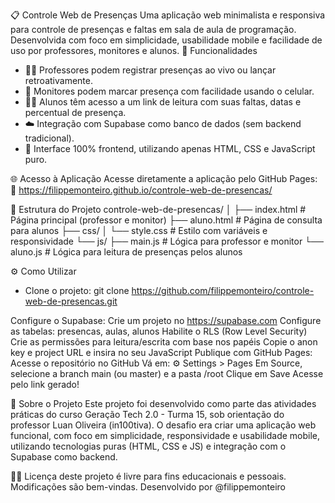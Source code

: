 📋 Controle Web de Presenças
Uma aplicação web minimalista e responsiva para controle de presenças e faltas em sala de aula de programação. Desenvolvida com foco em simplicidade, usabilidade mobile e facilidade de uso por professores, monitores e alunos.
🚀 Funcionalidades
- 👨‍🏫 Professores podem registrar presenças ao vivo ou lançar retroativamente.
- 📱 Monitores podem marcar presença com facilidade usando o celular.
- 👩‍🎓 Alunos têm acesso a um link de leitura com suas faltas, datas e percentual de presença.
- ☁️ Integração com Supabase como banco de dados (sem backend tradicional).
- 🧠 Interface 100% frontend, utilizando apenas HTML, CSS e JavaScript puro.

🌐 Acesso à Aplicação
Acesse diretamente a aplicação pelo GitHub Pages:
🔗 https://filippemonteiro.github.io/controle-web-de-presencas/

📁 Estrutura do Projeto
controle-web-de-presencas/
│
├── index.html # Página principal (professor e monitor)
├── aluno.html # Página de consulta para alunos
├── css/
│ └── style.css # Estilo com variáveis e responsividade
└── js/
├── main.js # Lógica para professor e monitor
└── aluno.js # Lógica para leitura de presenças pelos alunos

⚙️ Como Utilizar
- Clone o projeto: 
git clone https://github.com/filippemonteiro/controle-web-de-presencas.git

Configure o Supabase:
Crie um projeto no https://supabase.com
Configure as tabelas: presencas, aulas, alunos
Habilite o RLS (Row Level Security)
Crie as permissões para leitura/escrita com base nos papéis
Copie o anon key e project URL e insira no seu JavaScript
Publique com GitHub Pages:
Acesse o repositório no GitHub
Vá em: ⚙️ Settings > Pages
Em Source, selecione a branch main (ou master) e a pasta /root
Clique em Save
Acesse pelo link gerado!

📘 Sobre o Projeto Este projeto foi desenvolvido como parte das atividades práticas do curso Geração Tech 2.0 - Turma 15, sob orientação do professor Luan Oliveira (in100tiva).
O desafio era criar uma aplicação web funcional, com foco em simplicidade, responsividade e usabilidade mobile, utilizando tecnologias puras (HTML, CSS e JS) e integração com o Supabase como backend.

🧑‍🎓 Licença deste projeto é livre para fins educacionais e pessoais. Modificações são bem-vindas.
Desenvolvido por @filippemonteiro
